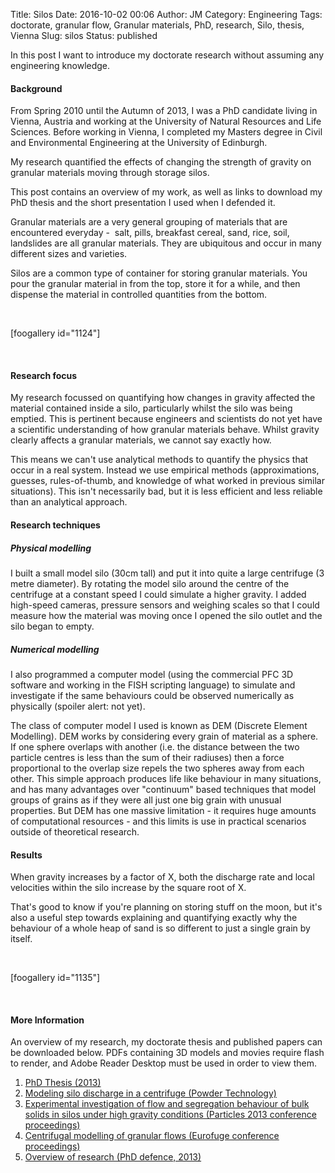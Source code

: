 Title: Silos
Date: 2016-10-02 00:06
Author: JM
Category: Engineering
Tags: doctorate, granular flow, Granular materials, PhD, research, Silo, thesis, Vienna
Slug: silos
Status: published

In this post I want to introduce my doctorate research without assuming
any engineering knowledge.

#### **Background**

From Spring 2010 until the Autumn of 2013, I was a PhD candidate living
in Vienna, Austria and working at the University of Natural Resources
and Life Sciences. Before working in Vienna, I completed my Masters
degree in Civil and Environmental Engineering at the University of
Edinburgh.

My research quantified the effects of changing the strength of gravity
on granular materials moving through storage silos.

This post contains an overview of my work, as well as links to download
my PhD thesis and the short presentation I used when I defended it.

Granular materials are a very general grouping of materials that are
encountered everyday -  salt, pills, breakfast cereal, sand, rice, soil,
landslides are all granular materials. They are ubiquitous and occur in
many different sizes and varieties.

Silos are a common type of container for storing granular materials. You
pour the granular material in from the top, store it for a while, and
then dispense the material in controlled quantities from the bottom.

 

\[foogallery id="1124"\]

 

#### **Research focus**

My research focussed on quantifying how changes in gravity affected the
material contained inside a silo, particularly whilst the silo was being
emptied. This is pertinent because engineers and scientists do not yet
have a scientific understanding of how granular materials behave. Whilst
gravity clearly affects a granular materials, we cannot say exactly how.

This means we can't use analytical methods to quantify the physics that
occur in a real system. Instead we use empirical methods
(approximations, guesses, rules-of-thumb, and knowledge of what worked
in previous similar situations). This isn't necessarily bad, but it is
less efficient and less reliable than an analytical approach.

#### **Research techniques**

##### **Physical modelling**

I built a small model silo (30cm tall) and put it into quite a large
centrifuge (3 metre diameter). By rotating the model silo around the
centre of the centrifuge at a constant speed I could simulate a higher
gravity. I added high-speed cameras, pressure sensors and weighing
scales so that I could measure how the material was moving once I opened
the silo outlet and the silo began to empty.

##### **Numerical modelling**

I also programmed a computer model (using the commercial PFC 3D software
and working in the FISH scripting language) to simulate and investigate
if the same behaviours could be observed numerically as physically
(spoiler alert: not yet).

The class of computer model I used is known as DEM (Discrete Element
Modelling). DEM works by considering every grain of material as a
sphere. If one sphere overlaps with another (i.e. the distance between
the two particle centres is less than the sum of their radiuses) then a
force proportional to the overlap size repels the two spheres away from
each other. This simple approach produces life like behaviour in many
situations, and has many advantages over "continuum" based techniques
that model groups of grains as if they were all just one big grain with
unusual properties. But DEM has one massive limitation - it requires
huge amounts of computational resources - and this limits is use in
practical scenarios outside of theoretical research.

#### **Results**

When gravity increases by a factor of X, both the discharge rate and
local velocities within the silo increase by the square root of X.

That's good to know if you're planning on storing stuff on the moon, but
it's also a useful step towards explaining and quantifying exactly why
the behaviour of a whole heap of sand is so different to just a single
grain by itself.

 

\[foogallery id="1135"\]

 

#### **More Information**

An overview of my research, my doctorate thesis and published papers can
be downloaded below. PDFs containing 3D models and movies require flash
to render, and Adobe Reader Desktop must be used in order to view them.

1.  [PhD
    Thesis (2013)](http://johnmathews.eu/wp-content/uploads/2016/09/thesis_digital_optimised.pdf?csspreview=true)
2.  [Modeling silo discharge in a centrifuge (Powder
    Technology)](http://johnmathews.eu/wp-content/uploads/2017/01/Mathews-Wu_2016_Model-tests-of-silo-discharge-in-a-geotechnical-centrifuge.pdf)
3.  [Experimental investigation of flow and segregation behaviour of
    bulk solids in silos under high gravity conditions (Particles 2013
    conference
    proceedings)](http://johnmathews.eu/wp-content/uploads/2017/01/Mathews-etal_2013_Experimental-investigation-of-flow-and-segregation-behaviour-of-bulk-solids-in-silos-under-high-gravity-conditions.pdf)
4.  [Centrifugal modelling of granular flows (Eurofuge conference
    proceedings)](http://johnmathews.eu/wp-content/uploads/2017/01/004-Cabrera-et-al.pdf)
5.  [Overview of research (PhD
    defence, 2013)](http://johnmathews.eu/wp-content/uploads/2016/09/Defence_presentation.pdf)

